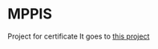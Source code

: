# MPPIS
Project for certificate
It goes to [this project](https://github.com/SergoKysil/MPPIS--dev)
